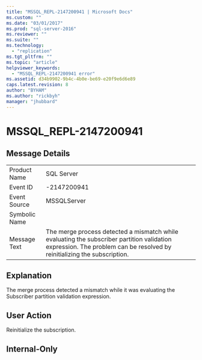 ```yaml
---
title: "MSSQL_REPL-2147200941 | Microsoft Docs"
ms.custom: ""
ms.date: "03/01/2017"
ms.prod: "sql-server-2016"
ms.reviewer: ""
ms.suite: ""
ms.technology: 
  - "replication"
ms.tgt_pltfrm: ""
ms.topic: "article"
helpviewer_keywords: 
  - "MSSQL_REPL-2147200941 error"
ms.assetid: d34b9902-9b4c-4b0e-be69-e20f9e6d6e89
caps.latest.revision: 8
author: "BYHAM"
ms.author: "rickbyh"
manager: "jhubbard"
---
```

# MSSQL_REPL-2147200941
    
## Message Details  
  
|||  
|-|-|  
|Product Name|SQL Server|  
|Event ID|-2147200941|  
|Event Source|MSSQLServer|  
|Symbolic Name||  
|Message Text|The merge process detected a mismatch while evaluating the subscriber partition validation expression. The problem can be resolved by reinitializing the subscription.|  
  
## Explanation  
 The merge process detected a mismatch while it was evaluating the Subscriber partition validation expression.  
  
## User Action  
 Reinitialize the subscription.  
  
## Internal-Only  
  